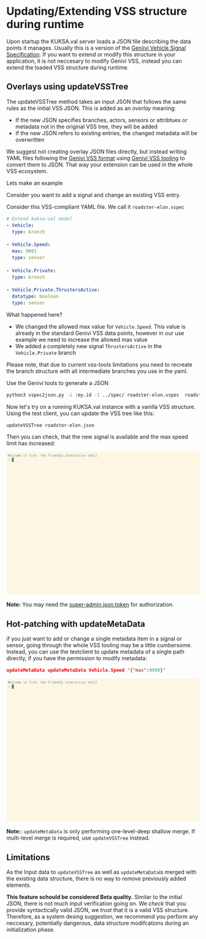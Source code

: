 # Updating/Extending VSS structure during runtime

Upon startup the KUKSA.val server loads a JSON file describing the data points it manages. Usually this is a version of the [Geniivi Vehicle Signal Specification](https://github.com/GENIVI/vehicle_signal_specification/).
If you want to extend or modify this structure in your application, it is not neccesary to modify Genivi VSS, instead you can extend the loaded VSS structure during runtime.

## Overlays using updateVSSTree
The updateVSSTree method takes an input JSON that follows the same rules as the initial VSS JSON. This is added as an _overlay_ meaning:
 - If the new JSON specifies branches, actors, sensors or attribtues or metadata not in the original VSS tree, they will be added
  - If the new JSON refers to existing entries, the changed metadata will be overwritten

We suggest not creating overlay JSON files directly, but instead writing YAML files following the [Genivi VSS format](https://genivi.github.io/vehicle_signal_specification/) using [Genivi VSS tooling](https://github.com/GENIVI/vss-tools/) to convert them to JSON. That way your extension can be used in the whole VSS ecosystem.

Lets make an example

Consider you want to add a signal and change an existing VSS entry. 

Consider this VSS-compliant YAML file. We call it `roadster-elon.vspec`

```yaml
# Extend kuksa-val model   
- Vehicle:
  type: branch

- Vehicle.Speed:
  max: 9001
  type: sensor

- Vehicle.Private:
  type: branch

- Vehicle.Private.ThrustersActive:
  datatype: boolean
  type: sensor
```

What happened here? 
 - We changed the allowed max value for `Vehicle.Speed`. This value is already in the standard Genivi VSS data points, however in our use example we need to increase the allowed max value
  - We added a completely new signal `ThrustersActive` in the `Vehicle.Private` branch

Please note, that due to current vss-tools limitations you need to recreate the branch structure with all intermediate branches you use in the yaml.

Use the Genivi tools to generate a JSON

```bash
python3 vspec2json.py -i :my.id -I ../spec/ roadster-elon.vspec  roadster-elon.json
```

Now let's try on a running KUKSA.val instance with a vanilla VSS structure.
Using the test client, you can update the VSS tree like this:
```
updateVSSTree roadster-elon.json 
```

Then you can check, that the new signal is available and the max speed limit has increased:

![Alt text](./pictures/testclient_updateVSSTree.gif "test client update vss tree")

**Note:** You may need the [super-admin.json.token](../certificates/jwt/super-admin.json.token) for authorization. 

## Hot-patching with updateMetaData
if you just want to add or change a single metadata item in a signal or sensor, going through the whole VSS tooling may be a little cumbersome. Instead, you can use the testclient to update metadata of a single path directly, if you have the permission to modify metadata:

```json
updateMetaData updateMetaData Vehicle.Speed '{"max":9999}'
```

![Alt text](./pictures/testclient_updateMetaData.gif "test client update metadata")

**Note:**: `updateMetaData` is only performing one-level-deep shallow merge. If multi-level merge is required, use `updateVSSTree` instead.

## Limitations
As the Input data to `updateVSSTree` as well as `updateMetaData`is merged with the existing data structure, there is no way to _remove_ previously added elements.

**This feature schould be considered Beta quality.**
Similar to the initial JSON, there is not much input verification going on. We _check_ that you provide syntactically valid JSON, we _trust_ that it is a valid VSS structure. Therefore, as a system desing suggestion, we recommend you perform any neccesary, potentially dangerous, data structure modifcations during an initialization phase.
